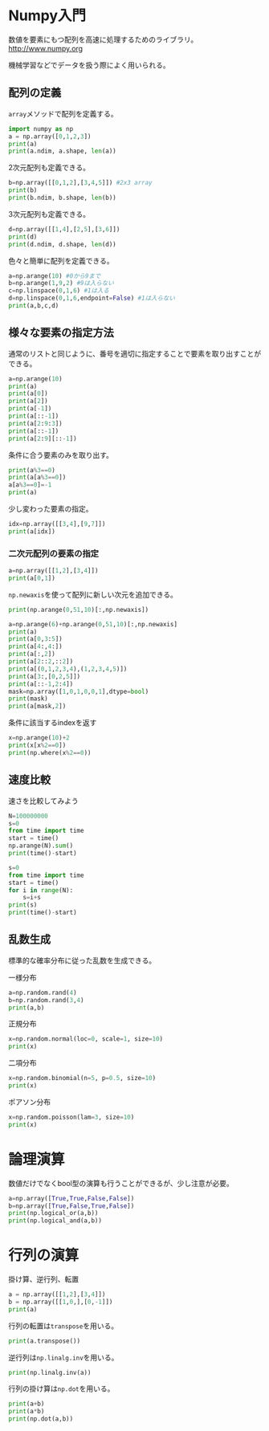 # Numpy入門
数値を要素にもつ配列を高速に処理するためのライブラリ。
http://www.numpy.org

機械学習などでデータを扱う際によく用いられる。

## 配列の定義
`array`メソッドで配列を定義する。
```python
import numpy as np
a = np.array([0,1,2,3])
print(a)
print(a.ndim, a.shape, len(a))
```

2次元配列も定義できる。
```python
b=np.array([[0,1,2],[3,4,5]]) #2x3 array
print(b)
print(b.ndim, b.shape, len(b))
```

3次元配列も定義できる。
```python
d=np.array([[1,4],[2,5],[3,6]])
print(d)
print(d.ndim, d.shape, len(d))
```

色々と簡単に配列を定義できる。
```python
a=np.arange(10) #0から9まで
b=np.arange(1,9,2) #9は入らない
c=np.linspace(0,1,6) #1は入る
d=np.linspace(0,1,6,endpoint=False) #1は入らない
print(a,b,c,d)
```

## 様々な要素の指定方法
通常のリストと同じように、番号を適切に指定することで要素を取り出すことができる。
```python
a=np.arange(10)
print(a)
print(a[0])
print(a[2])
print(a[-1])
print(a[::-1])
print(a[2:9:3])
print(a[::-1])
print(a[2:9][::-1])
```

条件に合う要素のみを取り出す。
```python
print(a%3==0)
print(a[a%3==0])
a[a%3==0]=-1
print(a)
```

少し変わった要素の指定。
```python
idx=np.array([[3,4],[9,7]])
print(a[idx])
```


### 二次元配列の要素の指定
```python
a=np.array([[1,2],[3,4]])
print(a[0,1])
```

`np.newaxis`を使って配列に新しい次元を追加できる。
```python
print(np.arange(0,51,10)[:,np.newaxis])
```

```python
a=np.arange(6)+np.arange(0,51,10)[:,np.newaxis]
print(a)
print(a[0,3:5])
print(a[4:,4:])
print(a[:,2])
print(a[2::2,::2])
print(a[(0,1,2,3,4),(1,2,3,4,5)])
print(a[3:,[0,2,5]])
print(a[::-1,2:4])
mask=np.array([1,0,1,0,0,1],dtype=bool)
print(mask)
print(a[mask,2])
```

条件に該当するindexを返す
```python
x=np.arange(10)+2
print(x[x%2==0])
print(np.where(x%2==0))
```


## 速度比較
速さを比較してみよう
```python
N=100000000
s=0
from time import time
start = time()
np.arange(N).sum()
print(time()-start)
```

```python
s=0
from time import time
start = time()
for i in range(N):
    s=i+s
print(s)
print(time()-start)
```

## 乱数生成
標準的な確率分布に従った乱数を生成できる。

一様分布
```python
a=np.random.rand(4)
b=np.random.rand(3,4)
print(a,b)
```

正規分布
```python
x=np.random.normal(loc=0, scale=1, size=10)
print(x)
```

二項分布
```python
x=np.random.binomial(n=5, p=0.5, size=10)
print(x)
```
ポアソン分布
```python
x=np.random.poisson(lam=3, size=10)
print(x)
```


# 論理演算
数値だけでなくbool型の演算も行うことができるが、少し注意が必要。

```python
a=np.array([True,True,False,False])
b=np.array([True,False,True,False])
print(np.logical_or(a,b))
print(np.logical_and(a,b))
```


# 行列の演算
掛け算、逆行列、転置
```python
a = np.array([[1,2],[3,4]])
b = np.array([[1,0,],[0,-1]])
print(a)
```
行列の転置は`transpose`を用いる。
```python
print(a.transpose())
```

逆行列は`np.linalg.inv`を用いる。
```python
print(np.linalg.inv(a))
```

行列の掛け算は`np.dot`を用いる。
```python
print(a+b)
print(a*b)
print(np.dot(a,b))
```
